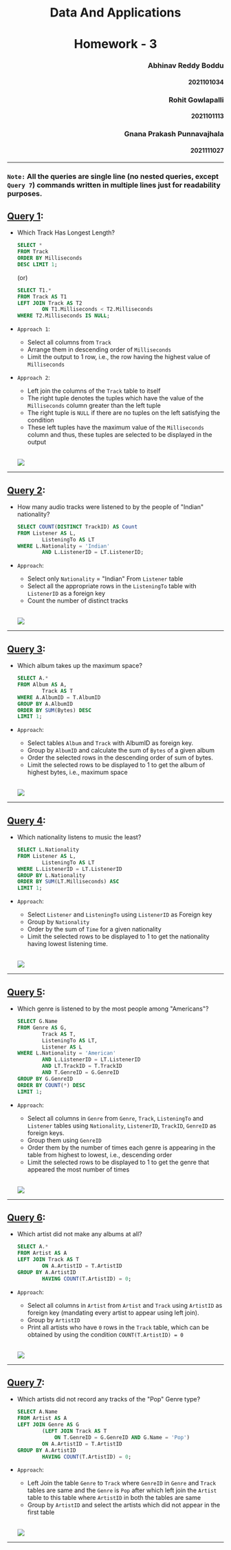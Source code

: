 # <center> Data And Applications
# <center> Homework - 3

### <div style="text-align: right"> Abhinav Reddy Boddu
#### <div style="text-align: right"> 2021101034
### <div style="text-align: right"> Rohit Gowlapalli
#### <div style="text-align: right"> 2021101113
### <div style="text-align: right"> Gnana Prakash Punnavajhala
#### <div style="text-align: right"> 2021111027

<hr>

### `Note:` All the queries are single line (no nested queries, except `Query 7`) commands written in multiple lines just for readability purposes.

## <ins>Query 1</ins>:

- Which Track Has Longest Length?

    ```sql
    SELECT *
    FROM Track
    ORDER BY Milliseconds
    DESC LIMIT 1;
    ```
    (or)
    ```sql
    SELECT T1.*
    FROM Track AS T1
    LEFT JOIN Track AS T2
			ON T1.Milliseconds < T2.Milliseconds
    WHERE T2.Milliseconds IS NULL;
    ```

- `Approach 1`:
    - Select all columns from `Track`
    - Arrange them in descending order of `Milliseconds`
    - Limit the output to 1 row, i.e., the row having the highest value of `Milliseconds`

- `Approach 2`:
    - Left join the columns of the `Track` table to itself
    - The right tuple denotes the tuples which have the value of the `Milliseconds` column greater than the left tuple
    - The right tuple is `NULL` if there are no tuples on the left satisfying the condition
    - These left tuples have the maximum value of the `Milliseconds` column and thus, these tuples are selected to be displayed in the output
    
    <br>

    <img src="Images/1.png"></img>

<hr>

## <ins>Query 2</ins>:

- How many audio tracks were listened to by the people of "Indian" nationality?
    ```sql
    SELECT COUNT(DISTINCT TrackID) AS Count
    FROM Listener AS L,
        	ListeningTo AS LT
    WHERE L.Nationality = 'Indian'
        	AND L.ListenerID = LT.ListenerID;
    ```

- `Approach`:
    - Select only `Nationality` = "Indian" From `Listener` table
    - Select all the appropriate rows in the `ListeningTo` table with `ListenerID` as a foreign key
    - Count the number of distinct tracks

    <br>

    <img src="Images/2.png"></img>

<hr>

## <ins>Query 3</ins>:

- Which album takes up the maximum space?
    ```sql
    SELECT A.*
    FROM Album AS A,
            Track AS T
    WHERE A.AlbumID = T.AlbumID
    GROUP BY A.AlbumID
    ORDER BY SUM(Bytes) DESC
    LIMIT 1;
    ```

- `Approach`:
    - Select tables `Album` and `Track` with AlbumID as foreign key.
    - Group by `AlbumID` and calculate the sum of `Bytes` of a given album
    - Order the selected rows in the descending order of sum of bytes.
    - Limit the selected rows to be displayed to 1 to get the album of highest bytes, i.e., maximum space

    <br>

    <img src="Images/3.png"></img>

<hr>

## <ins>Query 4</ins>:

- Which nationality listens to music the least?
    ```sql
    SELECT L.Nationality
    FROM Listener AS L,
            ListeningTo AS LT
    WHERE L.ListenerID = LT.ListenerID
    GROUP BY L.Nationality
    ORDER BY SUM(LT.Milliseconds) ASC
    LIMIT 1;
    ```

- `Approach`:
    - Select `Listener` and `ListeningTo` using `ListenerID` as Foreign key
    - Group by `Nationality`
    - Order by the sum of `Time` for a given nationality
    - Limit the selected rows to be displayed to 1 to get the nationality having lowest listening time.

    <br>

    <img src="Images/4.png"></img>

<hr>

## <ins>Query 5</ins>:

- Which genre is listened to by the most people among "Americans"?
    ```sql
    SELECT G.Name
    FROM Genre AS G,
            Track AS T,
            ListeningTo AS LT,
            Listener AS L
    WHERE L.Nationality = 'American'
            AND L.ListenerID = LT.ListenerID
            AND LT.TrackID = T.TrackID
            AND T.GenreID = G.GenreID
    GROUP BY G.GenreID
    ORDER BY COUNT(*) DESC
    LIMIT 1;
    ```

- `Approach`:
    - Select all columns in `Genre` from `Genre`, `Track`, `ListeningTo` and `Listener` tables using `Nationality`, `ListenerID`, `TrackID`, `GenreID` as foreign keys.
    - Group them using `GenreID` 
    - Order them by the number of times each genre is appearing in the table from highest to lowest, i.e., descending order
    - Limit the selected rows to be displayed to 1 to get the genre that appeared the most number of times

    <br>

    <img src="Images/5.png"></img>

<hr>

## <ins>Query 6</ins>:

- Which artist did not make any albums at all?
    ```sql
    SELECT A.*
    FROM Artist AS A
    LEFT JOIN Track AS T
            ON A.ArtistID = T.ArtistID
    GROUP BY A.ArtistID
            HAVING COUNT(T.ArtistID) = 0;
    ```

- `Approach`:
    - Select all columns in `Artist` from `Artist` and `Track` using `ArtistID` as foreign key (mandating every artist to appear using left join).
    - Group by `ArtistID`
    - Print all artists who have `0` rows in the `Track` table, which can be obtained by using the condition `COUNT(T.ArtistID) = 0`

    <br>

    <img src="Images/6.png"></img>

<hr>

## <ins>Query 7</ins>:

- Which artists did not record any tracks of the "Pop" Genre type?
    ```sql
    SELECT A.Name
    FROM Artist AS A
    LEFT JOIN Genre AS G
            (LEFT JOIN Track AS T
                ON T.GenreID = G.GenreID AND G.Name = 'Pop')
            ON A.ArtistID = T.ArtistID
    GROUP BY A.ArtistID
            HAVING COUNT(T.ArtistID) = 0;
    ```

- `Approach`:
	- Left Join the table `Genre` to `Track` where `GenreID` in `Genre` and `Track` tables are same and the `Genre` is `Pop` after which left join the `Artist` table to this table where `ArtistID` in both the tables are same
	- Group by `ArtistID` and select the artists which did not appear in the first table 
    
    <br>

    <img src="Images/7.png"></img>

<hr>